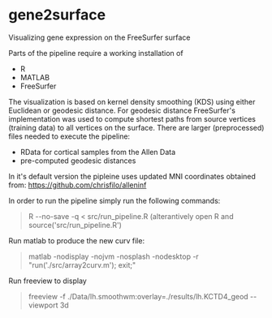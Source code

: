 # gene2surface
Visualizing gene expression on the FreeSurfer surface

Parts of the pipeline require a working installation of
 - R
 - MATLAB
 - FreeSurfer

The visualization is based on kernel density smoothing (KDS) using either Euclidean or geodesic distance. For geodesic distance FreeSurfer's implementation was used to compute shortest paths from source vertices (training data) to all vertices on the surface. There are larger (preprocessed) files needed to execute the pipeline:
 - RData for cortical samples from the Allen Data
 - pre-computed geodesic distances

In it's default version the pipleine uses updated MNI coordinates obtained from:
https://github.com/chrisfilo/alleninf

In order to run the pipeline simply run the following commands:
> R --no-save -q < src/run_pipeline.R
(alterantively open R and source('src/run_pipeline.R')

Run matlab to produce the new curv file:
> matlab -nodisplay -nojvm -nosplash -nodesktop -r "run('./src/array2curv.m'); exit;" 

Run freeview to display
> freeview -f ./Data/lh.smoothwm:overlay=./results/lh.KCTD4_geod --viewport 3d

